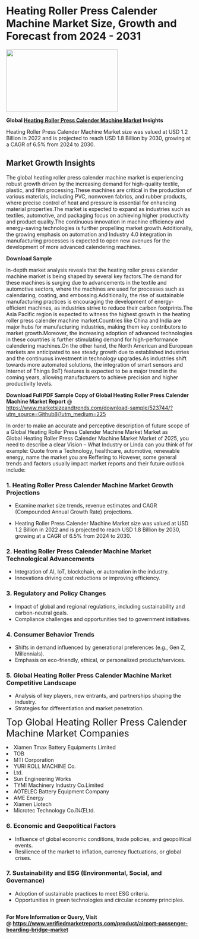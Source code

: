 <H1>Heating Roller Press Calender Machine Market Size, Growth and Forecast from 2024 - 2031</H1><img class="aligncenter size-medium wp-image-584254" src="https://thirdeyenews.in/wp-content/uploads/2024/09/Global-Market-Research-300x168.jpeg" alt="" width="300" height="168" /><p><strong>Global&nbsp;<a href="https://www.marketsizeandtrends.com/download-sample/523744/?utm_source=Github8j?utm_medium=225">Heating Roller Press Calender Machine Market</a> Insights</strong></p><p>Heating Roller Press Calender Machine Market size was valued at USD 1.2 Billion in 2022 and is projected to reach USD 1.8 Billion by 2030, growing at a CAGR of 6.5% from 2024 to 2030.</p><p><h2>Market Growth Insights</h2> <p>The global heating roller press calender machine market is experiencing robust growth driven by the increasing demand for high-quality textile, plastic, and film processing.These machines are critical in the production of various materials, including PVC, nonwoven fabrics, and rubber products, where precise control of heat and pressure is essential for enhancing material properties.The market is expected to expand as industries such as textiles, automotive, and packaging focus on achieving higher productivity and product quality.The continuous innovation in machine efficiency and energy-saving technologies is further propelling market growth.Additionally, the growing emphasis on automation and Industry 4.0 integration in manufacturing processes is expected to open new avenues for the development of more advanced calendering machines.</p> <p><strong>Download Sample</strong></p> <p>In-depth market analysis reveals that the heating roller press calender machine market is being shaped by several key factors.The demand for these machines is surging due to advancements in the textile and automotive sectors, where the machines are used for processes such as calendaring, coating, and embossing.Additionally, the rise of sustainable manufacturing practices is encouraging the development of energy-efficient machines, as industries strive to reduce their carbon footprints.The Asia Pacific region is expected to witness the highest growth in the heating roller press calender machine market.Countries like China and India are major hubs for manufacturing industries, making them key contributors to market growth.Moreover, the increasing adoption of advanced technologies in these countries is further stimulating demand for high-performance calendering machines.On the other hand, the North American and European markets are anticipated to see steady growth due to established industries and the continuous investment in technology upgrades.As industries shift towards more automated solutions, the integration of smart sensors and Internet of Things (IoT) features is expected to be a major trend in the coming years, allowing manufacturers to achieve precision and higher productivity levels.</p> <p><span class=""><strong>Download Full PDF Sample Copy of Global Heating Roller Press Calender Machine Market Report</strong> @ <a href="https://www.marketsizeandtrends.com/download-sample/523744/?utm_source=Github8j?utm_medium=225" target="_blank">https://www.marketsizeandtrends.com/download-sample/523744/?utm_source=Github8j?utm_medium=225</a></span></p><p>In order to make an accurate and perceptive description of future scope of a Global&nbsp;Heating Roller Press Calender Machine Market Market as Global&nbsp;Heating Roller Press Calender Machine Market Market of 2025, you need to describe a clear Vision &ndash; What Industry or Linda can you think of for example: Quote from a Technology, healthcare, automotive, renewable energy, name the market you are Reffering to.However, some general trends and factors usually impact market reports and their future outlook include:</p><h3>1.&nbsp;<strong>Heating Roller Press Calender Machine Market Growth Projections</strong></h3><ul><li>Examine market size trends, revenue estimates and CAGR (Compounded Annual Growth Rate) projections.</li><li><p>Heating Roller Press Calender Machine Market size was valued at USD 1.2 Billion in 2022 and is projected to reach USD 1.8 Billion by 2030, growing at a CAGR of 6.5% from 2024 to 2030.</p></li></ul><h3>2.&nbsp;<strong>Heating Roller Press Calender Machine Market Technological Advancements</strong></h3><ul><li>Integration of AI, IoT, blockchain, or automation in the industry.</li><li>Innovations driving cost reductions or improving efficiency.</li></ul><h3>3.&nbsp;<strong>Regulatory and Policy Changes</strong></h3><ul><li>Impact of global and regional regulations, including sustainability and carbon-neutral goals.</li><li>Compliance challenges and opportunities tied to government initiatives.</li></ul><h3>4.&nbsp;<strong>Consumer Behavior Trends</strong></h3><ul><li>Shifts in demand influenced by generational preferences (e.g., Gen Z, Millennials).</li><li>Emphasis on eco-friendly, ethical, or personalized products/services.</li></ul><h3>5.&nbsp;<strong>Global Heating Roller Press Calender Machine Market Competitive Landscape</strong></h3><ul><li>Analysis of key players, new entrants, and partnerships shaping the industry.</li><li>Strategies for differentiation and market penetration.</li></ul><p data-pm-slice="1 1 []"><span style="color: inherit; font-family: inherit; font-size: 25px;">Top Global Heating Roller Press Calender Machine Market Companies</span></p><div class="" data-test-id=""><p><li>Xiamen Tmax Battery Equipments Limited</li><li> TOB</li><li> MTI Corporation</li><li> YURI ROLL MACHINE Co.</li><li>Ltd.</li><li> Sun Engineering Works</li><li> TYMI Machinery Industry Co.Limited</li><li> AOTELEC Battery Equipment Company</li><li> AME Energy</li><li> Xiamen Liotech</li><li> Microtec Technology Co.ï¼ŒLtd.</li></p></div><h3>6.&nbsp;<strong>Economic and Geopolitical Factors</strong></h3><ul><li>Influence of global economic conditions, trade policies, and geopolitical events.</li><li>Resilience of the market to inflation, currency fluctuations, or global crises.</li></ul><h3>7.&nbsp;<strong>Sustainability and ESG (Environmental, Social, and Governance)</strong></h3><ul><li>Adoption of sustainable practices to meet ESG criteria.</li><li>Opportunities in green technologies and circular economy principles.</li></ul><h2><strong style="font-size: 14px;">For More Information or Query, Visit @&nbsp;</strong><a style="background-color: #ffffff; font-size: 14px;" href="https://www.marketsizeandtrends.com/report/heating-roller-press-calender-machine-market/" target="_blank">https://www.verifiedmarketreports.com/product/airport-passenger-boarding-bridge-market</a></h2>